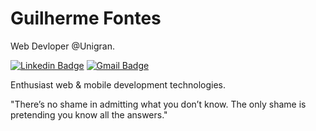# Guilherme Fontes 

Web Devloper @Unigran.

[![Linkedin Badge](https://img.shields.io/badge/-Guilherme%20Fontes-6633cc?style=flat-square&logo=Linkedin&logoColor=white&link=https://www.linkedin.com/in/guilherme-fontes-amorim/)](https://www.linkedin.com/in/diego-schell-fernandes/) 
[![Gmail Badge](https://img.shields.io/badge/-gui.fontes.amorim@gmail.com-6633cc?style=flat-square&logo=Gmail&logoColor=white&link=mailto:gui.fontes.amorim@gmail.com)](mailto:gui.fontes.amorim@gmail.com)

Enthusiast web & mobile development technologies.

"There’s no shame in admitting what you don’t know. The only shame is pretending you know all the answers."
